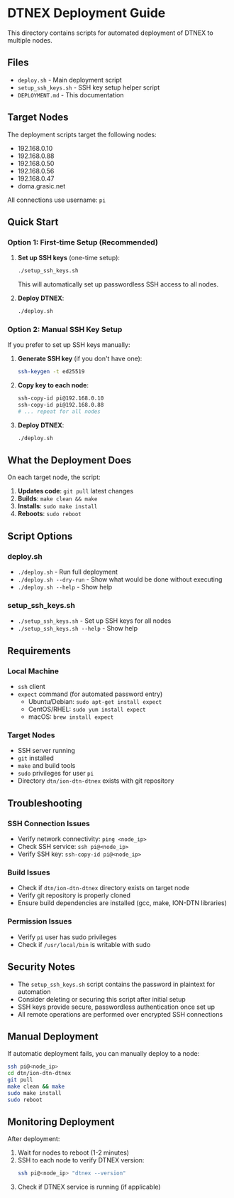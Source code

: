 # DTNEX Deployment Guide

This directory contains scripts for automated deployment of DTNEX to multiple nodes.

## Files

- `deploy.sh` - Main deployment script
- `setup_ssh_keys.sh` - SSH key setup helper script
- `DEPLOYMENT.md` - This documentation

## Target Nodes

The deployment scripts target the following nodes:
- 192.168.0.10
- 192.168.0.88
- 192.168.0.50
- 192.168.0.56
- 192.168.0.47
- doma.grasic.net

All connections use username: `pi`

## Quick Start

### Option 1: First-time Setup (Recommended)

1. **Set up SSH keys** (one-time setup):
   ```bash
   ./setup_ssh_keys.sh
   ```
   This will automatically set up passwordless SSH access to all nodes.

2. **Deploy DTNEX**:
   ```bash
   ./deploy.sh
   ```

### Option 2: Manual SSH Key Setup

If you prefer to set up SSH keys manually:

1. **Generate SSH key** (if you don't have one):
   ```bash
   ssh-keygen -t ed25519
   ```

2. **Copy key to each node**:
   ```bash
   ssh-copy-id pi@192.168.0.10
   ssh-copy-id pi@192.168.0.88
   # ... repeat for all nodes
   ```

3. **Deploy DTNEX**:
   ```bash
   ./deploy.sh
   ```

## What the Deployment Does

On each target node, the script:

1. **Updates code**: `git pull` latest changes
2. **Builds**: `make clean && make`
3. **Installs**: `sudo make install`
4. **Reboots**: `sudo reboot`

## Script Options

### deploy.sh

- `./deploy.sh` - Run full deployment
- `./deploy.sh --dry-run` - Show what would be done without executing
- `./deploy.sh --help` - Show help

### setup_ssh_keys.sh

- `./setup_ssh_keys.sh` - Set up SSH keys for all nodes
- `./setup_ssh_keys.sh --help` - Show help

## Requirements

### Local Machine
- `ssh` client
- `expect` command (for automated password entry)
  - Ubuntu/Debian: `sudo apt-get install expect`
  - CentOS/RHEL: `sudo yum install expect`
  - macOS: `brew install expect`

### Target Nodes
- SSH server running
- `git` installed
- `make` and build tools
- `sudo` privileges for user `pi`
- Directory `dtn/ion-dtn-dtnex` exists with git repository

## Troubleshooting

### SSH Connection Issues
- Verify network connectivity: `ping <node_ip>`
- Check SSH service: `ssh pi@<node_ip>`
- Verify SSH key: `ssh-copy-id pi@<node_ip>`

### Build Issues
- Check if `dtn/ion-dtn-dtnex` directory exists on target node
- Verify git repository is properly cloned
- Ensure build dependencies are installed (gcc, make, ION-DTN libraries)

### Permission Issues
- Verify `pi` user has sudo privileges
- Check if `/usr/local/bin` is writable with sudo

## Security Notes

- The `setup_ssh_keys.sh` script contains the password in plaintext for automation
- Consider deleting or securing this script after initial setup
- SSH keys provide secure, passwordless authentication once set up
- All remote operations are performed over encrypted SSH connections

## Manual Deployment

If automatic deployment fails, you can manually deploy to a node:

```bash
ssh pi@<node_ip>
cd dtn/ion-dtn-dtnex
git pull
make clean && make
sudo make install
sudo reboot
```

## Monitoring Deployment

After deployment:
1. Wait for nodes to reboot (1-2 minutes)
2. SSH to each node to verify DTNEX version:
   ```bash
   ssh pi@<node_ip> "dtnex --version"
   ```
3. Check if DTNEX service is running (if applicable)